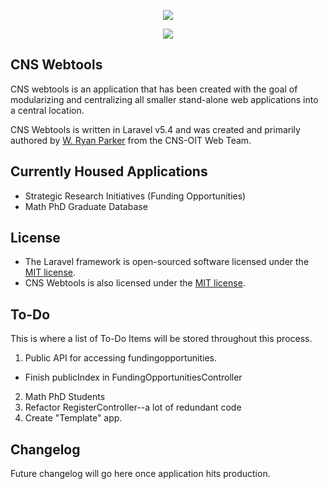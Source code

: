 <p align="center"><img src="https://laravel.com/assets/img/components/logo-laravel.svg"></p>

<p align="center">
<img src="https://cns.utexas.edu/templates/CNS_3/images/cns_header_Natural_Sciences.png">
</p>

## CNS Webtools

CNS webtools is an application that has been created with the goal of modularizing 
and centralizing all smaller stand-alone web applications into a central location.

CNS Webtools is written in Laravel v5.4 and was created and primarily authored by 
[W. Ryan Parker](https://wrparker.me) from the CNS-OIT Web Team.  

## Currently Housed Applications
- Strategic Research Initiatives (Funding Opportunities)
- Math PhD Graduate Database

## License
- The Laravel framework is open-sourced software licensed under the [MIT license](http://opensource.org/licenses/MIT).
- CNS Webtools is also licensed under the [MIT license](http://opensource.org/licenses/MIT).

## To-Do
This is where a list of To-Do Items will be stored throughout this process.
1. Public API for accessing fundingopportunities.
- Finish publicIndex in FundingOpportunitiesController
2. Math PhD Students
3. Refactor RegisterController--a lot of redundant code
4. Create "Template" app.

## Changelog
Future changelog will go here once application hits production.
